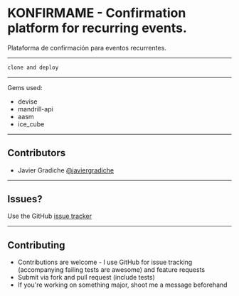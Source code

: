 # KONFIRMAME - Confirmation platform for recurring events.

Plataforma de confirmación para eventos recurrentes.

---

```bash
clone and deploy
```

---

Gems used:
* devise
* mandrill-api
* aasm
* ice_cube

---

## Contributors

* Javier Gradiche [@javiergradiche](github-javiergradiche)

---

## Issues?

Use the GitHub [issue tracker](https://github.com/javiergradiche/konfirmame/issues)

---

## Contributing

* Contributions are welcome - I use GitHub for issue
	tracking (accompanying failing tests are awesome) and feature requests
* Submit via fork and pull request (include tests)
* If you're working on something major, shoot me a message beforehand
